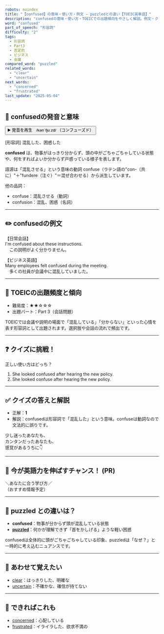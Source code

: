 ```yaml
---
robots: noindex
title: "【confused】の意味・使い方・例文 ― puzzledとの違い【TOEIC英単語】"
description: "confusedの意味・使い方・TOEICでの出題傾向をやさしく解説。例文・クイズ付きでpuzzledとの違いもわかりやすく学べます。"
word: "confused"
part_of_speech: "形容詞"
difficulty: "2"
tags:
  - 形容詞
  - Part3
  - 否定的
  - ビジネス
  - 会議
compared_word: "puzzled"
related_words:
  - "clear"
  - "uncertain"
next_words:
  - "concerned"
  - "frustrated"
last_update: "2025-05-04"
---
```


## 🔰 confusedの発音と意味

<button class="play-audio" onclick="playTTS('confused')">
  <span class="play-audio-main">
    ▶️ 発音を再生　/kənˈfjuːzd/
  </span>
  <span class="play-audio-sub">
    （コンフューズド）
  </span>
</button>

[形容詞] 混乱した、困惑した

**confused** は、物事がはっきり分からず、頭の中がごちゃごちゃしている状態や、何をすればよいか分からず戸惑っている様子を表します。

語源は「混乱させる」という意味の動詞 confuse（ラテン語の"con-（共に）"＋"fundere（注ぐ）"＝混ぜ合わせる）から派生しています。

他の品詞：  
- confuse：混乱させる（動詞）
- confusion：混乱、困惑（名詞）

---

## ✏️ confusedの例文

【日常会話】  
I'm confused about these instructions.  
　この説明がよく分かりません。

【ビジネス英語】  
Many employees felt confused during the meeting.  
　多くの社員が会議中に混乱していました。

---

## 🎯 TOEICの出題頻度と傾向

- 難易度：★★☆☆☆
- 出題パート：Part 3（会話問題）

TOEICでは会議や説明の場面で「混乱している」「分からない」といった心情を表す形容詞として出題されます。選択肢や会話の流れで頻出です。

---

## ❓ クイズに挑戦！

正しい使い方はどっち？

1. She looked confused after hearing the new policy.  
2. She looked confuse after hearing the new policy.

---

## ✅ クイズの答えと解説

- 正解：**1**
- 解説：confusedは形容詞で「混乱した」という意味。confuseは動詞なので文法的に誤りです。

少し迷ったあなたも、  
カンタンだったあなたも、  
感覚があるうちに👇️

---

## 🚀 今が英語力を伸ばすチャンス！ (PR)

<div class="info-center">
＼あなたに合う学び方／<br>  
（おすすめ情報予定）
</div>

---

## 🤔  puzzled との違いは？

- **confused**：物事が分からず頭が混乱している状態
- **[puzzled](/word/puzzled/)**：何かが理解できず「首をかしげる」ような軽い困惑

confusedは全体的に頭がごちゃごちゃしている印象、puzzledは「なぜ？」と一時的に考え込むニュアンスです。

---

## 🧩 あわせて覚えたい

- [clear](/word/clear/)：はっきりした、明確な
- [uncertain](/word/uncertain/)：不確かな、確信が持てない

---

## 📖 できればこれも

- [concerned](/word/concerned/)：心配している
- [frustrated](/word/frustrated/)：イライラした、欲求不満の


<!-- cvid: aid25_bid03 -->
